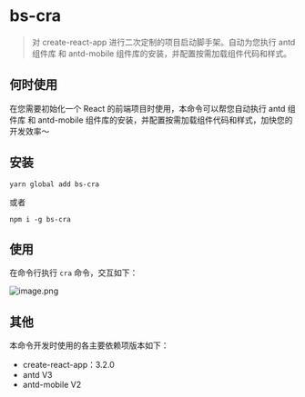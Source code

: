 # bs-cra
> 对 create-react-app 进行二次定制的项目启动脚手架。自动为您执行 antd 组件库 和 antd-mobile 组件库的安装，并配置按需加载组件代码和样式。

## 何时使用
在您需要初始化一个 React 的前端项目时使用，本命令可以帮您自动执行 antd 组件库 和 antd-mobile 组件库的安装，并配置按需加载组件代码和样式，加快您的开发效率～

## 安装
```
yarn global add bs-cra
```
或者
``` 
npm i -g bs-cra
```

## 使用
在命令行执行 `cra` 命令，交互如下：

![image.png](https://i.loli.net/2019/11/13/L24kPVh6vsyF3I7.png)

## 其他
本命令开发时使用的各主要依赖项版本如下：

- create-react-app：3.2.0
- antd V3
- antd-mobile V2
